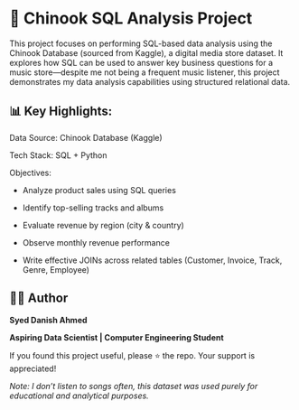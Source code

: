 # 🚀 Chinook SQL Analysis Project

This project focuses on performing SQL-based data analysis using the Chinook Database (sourced from Kaggle), a digital media store dataset. It explores how SQL can be used to answer key business questions for a music store—despite me not being a frequent music listener, this project demonstrates my data analysis capabilities using structured relational data.

## 📊 Key Highlights:
Data Source: Chinook Database (Kaggle)

Tech Stack: SQL + Python

Objectives:

- Analyze product sales using SQL queries

- Identify top-selling tracks and albums

- Evaluate revenue by region (city & country)

- Observe monthly revenue performance

- Write effective JOINs across related tables (Customer, Invoice, Track, Genre, Employee)

## 👨‍💻 Author
**Syed Danish Ahmed**

**Aspiring Data Scientist | Computer Engineering Student**

If you found this project useful, please ⭐ the repo. Your support is appreciated!

*Note: I don’t listen to songs often, this dataset was used purely for educational and analytical purposes.*

